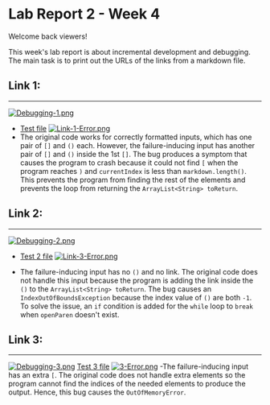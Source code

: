 # Lab Report 2 - Week 4
Welcome back viewers!

This week's lab report is about incremental development and debugging. The main task is to print out the URLs of the links from a markdown file. 

## Link 1: 
---
[![Debugging-1.png](https://i.postimg.cc/cLCx3TDC/Debugging-1.png)](https://postimg.cc/PCGnsbnn)
- [Test file](https://github.com/chaup15/markdown-parser/commit/b2c7dc312741df0125bf1ac93cb02fb95577c18a)
[![Link-1-Error.png](https://i.postimg.cc/28KLSfSj/Link-1-Error.png)](https://postimg.cc/dLGV5pCg)
- The original code works for correctly formatted inputs, which has one pair of `[]` and `()` each. However, the failure-inducing input has another pair of `[]` and `()` inside the 1st `[]`. The bug produces a symptom that causes the program to crash because it could not find `[`  when the program reaches `)` and `currentIndex` is less than `markdown.length()`. This prevents the program from finding the rest of the elements and prevents the loop from returning the `ArrayList<String> toReturn`.

## Link 2:
---
[![Debugging-2.png](https://i.postimg.cc/gjBYtZjm/Debugging-2.png)](https://postimg.cc/N2mq5LRz)
- [Test 2 file](https://github.com/chaup15/markdown-parser/commit/d3f3893ebb31b90d3aff66849f2fb6e863fbe95f)
[![Link-3-Error.png](https://i.postimg.cc/SNtqmkDt/Link-3-Error.png)](https://postimg.cc/bsb4TcXQ)

- The failure-inducing input has no `()` and no link. The original code does not handle this input because the program is adding the link inside the `()` to the `ArrayList<String> toReturn`. The bug causes an `IndexOutOfBoundsException` because the index value of `()` are both `-1`. To solve the issue, an `if` condition is added for the `while` loop to `break` when `openParen` doesn't exist. 

## Link 3:
---
[![Debugging-3.png](https://i.postimg.cc/Hx0xsnxC/Debugging-3.png)](https://postimg.cc/KkzF0ZB9)
[Test 3 file](https://github.com/chaup15/markdown-parser/commit/a061100b146c26d9a215277dfa5147a59dba1885)
[![3-Error.png](https://i.postimg.cc/gjwTHX6C/3-Error.png)](https://postimg.cc/ZvSHTqHH)
-The failure-inducing input has an extra `[`. The original code does not handle extra elements so the program cannot find the indices of the needed elements to produce the output. Hence, this bug causes the `OutOfMemoryError`.